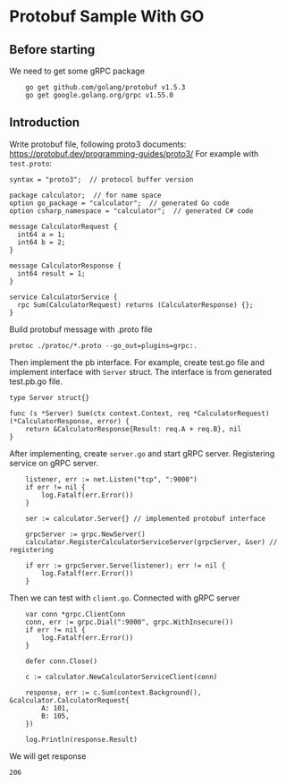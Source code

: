 # Protobuf Sample With GO

## Before starting

We need to get some gRPC package

```
	go get github.com/golang/protobuf v1.5.3
	go get google.golang.org/grpc v1.55.0
```

## Introduction

Write protobuf file, following proto3 documents: https://protobuf.dev/programming-guides/proto3/
For example with `test.proto`: 

```
syntax = "proto3";  // protocol buffer version

package calculator;  // for name space
option go_package = "calculator";  // generated Go code
option csharp_namespace = "calculator";  // generated C# code

message CalculatorRequest {
  int64 a = 1;
  int64 b = 2;
}

message CalculatorResponse {
  int64 result = 1;
}

service CalculatorService {
  rpc Sum(CalculatorRequest) returns (CalculatorResponse) {};
}
```

Build protobuf message with .proto file

```
protoc ./protoc/*.proto --go_out=plugins=grpc:.
```

Then implement the pb interface. 
For example, create test.go file and implement interface with `Server` struct.
The interface is from generated test.pb.go file.

```
type Server struct{}

func (s *Server) Sum(ctx context.Context, req *CalculatorRequest) (*CalculatorResponse, error) {
	return &CalculatorResponse{Result: req.A + req.B}, nil
}
```

After implementing, create `server.go` and start gRPC server. Registering service on gRPC server.

```
	listener, err := net.Listen("tcp", ":9000")
	if err != nil {
		log.Fatalf(err.Error())
	}

	ser := calculator.Server{} // implemented protobuf interface

	grpcServer := grpc.NewServer()
	calculator.RegisterCalculatorServiceServer(grpcServer, &ser) // registering

	if err := grpcServer.Serve(listener); err != nil {
		log.Fatalf(err.Error())
	}
```

Then we can test with `client.go`. Connected with gRPC server 

```
	var conn *grpc.ClientConn
	conn, err := grpc.Dial(":9000", grpc.WithInsecure())
	if err != nil {
		log.Fatalf(err.Error())
	}

	defer conn.Close()

	c := calculator.NewCalculatorServiceClient(conn)

	response, err := c.Sum(context.Background(), &calculator.CalculatorRequest{
		A: 101,
		B: 105,
	})

	log.Println(response.Result)
```

We will get response

```
206
```
